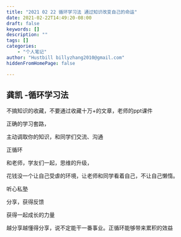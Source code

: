 ```yaml
---
title: "2021 02 22 循环学习法 通过知识改变自己的命运"
date: 2021-02-22T14:49:20-08:00
draft: false
keywords: []
description: ""
tags: []
categories: 
    - "个人笔记"
author: "Hustbill billyzhang2010@gmail.com"
hiddenFromHomePage: false

---
```




## 龚凯 -循环学习法





不搞知识的收藏，不要通过收藏十万+的文章，老师的ppt课件

正确的学习套路，

主动调取你的知识，和同学们交流、沟通

正循环

和老师，学友们一起，思维的升级，

花钱没一个让自己受虐的环境，让老师和同学看着自己，不让自己懒惰。

听心私塾

分享，获得反馈

获得一起成长的力量

越分享越懂得分享，说不定能干一番事业。正循环能够带来累积的效益